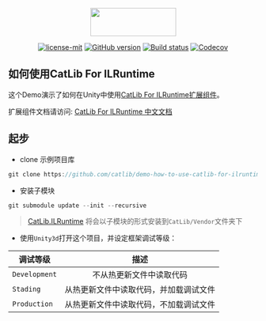 <p align="center"><img width="173" height="57" src="http://catlib.io/imgs/logo-txt.png"></p>

<p align="center">
<a href="https://github.com/CatLib/CatLib/blob/master/LICENSE"><img src="https://img.shields.io/badge/license-MIT-blue.svg" title="license-mit" /></a>
<a href="https://github.com/CatLib/CatLib/"><img src="https://badge.fury.io/gh/catlib%2Fcatlib.svg" title="GitHub version" /></a>
<a href="https://ci.appveyor.com/project/catlib/core"><img src="https://ci.appveyor.com/api/projects/status/tk3o571mwbw2rykj?svg=true" title="Build status"/></a>
<a href="https://codecov.io/gh/CatLib/Core">
  <img src="https://codecov.io/gh/CatLib/Core/branch/master/graph/badge.svg" alt="Codecov" />
</a>

## 如何使用CatLib For ILRuntime

这个Demo演示了如何在Unity中使用[CatLib For ILRuntime扩展组件](https://github.com/CatLib/CatLib.ILRuntime)。

扩展组件文档请访问: [CatLib For ILRuntime 中文文档](https://ilruntime.catlib.io) 

## 起步

- clone 示例项目库

```csharp
git clone https://github.com/catlib/demo-how-to-use-catlib-for-ilruntime.git
```

- 安装子模块

```csharp
git submodule update --init --recursive
```

> [CatLib.ILRuntime](https://github.com/CatLib/CatLib.ILRuntime) 将会以子模块的形式安装到`CatLib/Vendor`文件夹下

- 使用`Unity3d`打开这个项目，并设定框架调试等级：

| 调试等级                            | 描述                 |
| -------------------------------- |:----------------------------:|
| `Development`     | 不从热更新文件中读取代码      |
| `Stading`         | 从热更新文件中读取代码，并加载调试文件      |
| `Production`      | 从热更新文件中读取代码，不加载调试文件      |
